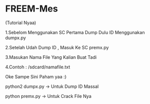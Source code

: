 # FREEM-Mes

(Tutorial Nyaa)

1.Sebelom Menggunakan SC Pertama Dump Dulu ID Menggunakan dumpx.py

2.Setelah Udah Dump ID , Masuk Ke SC premx.py

3.Masukan Nama File Yang Kalian Buat Tadi 

4.Contoh : /sdcard/namafile.txt

Oke Sampe Sini Paham yaa :)


python2 dumpx.py -> Untuk Dump ID Massal

python premx.py -> Untuk Crack File Nya
